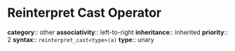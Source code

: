 # Reinterpret Cast Operator

**category**:: other
**associativity**:: left-to-right
**inheritance**:: inherited
**priority**:: 2
**syntax**:: `reinterpret_cast<type>(a)`
**type**:: unary
